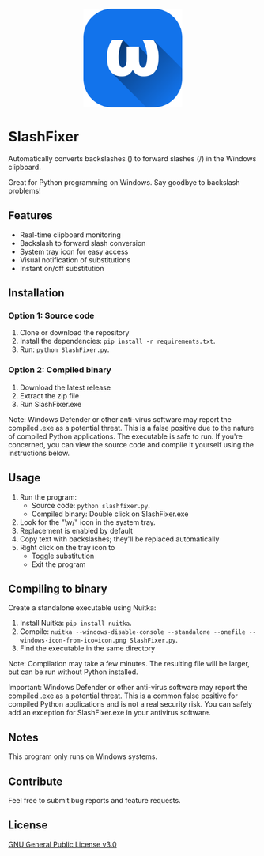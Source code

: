 <p align="center">
  <img src="icon.png" alt="SlashFixer Icon" width="200" height="200">
</p>

# SlashFixer

Automatically converts backslashes (\) to forward slashes (/) in the Windows clipboard.

Great for Python programming on Windows. Say goodbye to backslash problems!

## Features

- Real-time clipboard monitoring
- Backslash to forward slash conversion
- System tray icon for easy access
- Visual notification of substitutions
- Instant on/off substitution

## Installation

### Option 1: Source code

1. Clone or download the repository
2. Install the dependencies: `pip install -r requirements.txt`.
3. Run: `python SlashFixer.py`.

### Option 2: Compiled binary

1. Download the latest release
2. Extract the zip file
3. Run SlashFixer.exe

Note: Windows Defender or other anti-virus software may report the compiled .exe as a potential threat. This is a false positive due to the nature of compiled Python applications. The executable is safe to run. If you're concerned, you can view the source code and compile it yourself using the instructions below.

## Usage

1. Run the program:
   - Source code: `python slashfixer.py`.
   - Compiled binary: Double click on SlashFixer.exe
2. Look for the "\w/" icon in the system tray.
3. Replacement is enabled by default
4. Copy text with backslashes; they'll be replaced automatically
5. Right click on the tray icon to
   - Toggle substitution
   - Exit the program

## Compiling to binary

Create a standalone executable using Nuitka:

1. Install Nuitka: `pip install nuitka`.
2. Compile: `nuitka --windows-disable-console --standalone --onefile --windows-icon-from-ico=icon.png SlashFixer.py`.
3. Find the executable in the same directory

Note: Compilation may take a few minutes. The resulting file will be larger, but can be run without Python installed.

Important: Windows Defender or other anti-virus software may report the compiled .exe as a potential threat. This is a common false positive for compiled Python applications and is not a real security risk. You can safely add an exception for SlashFixer.exe in your antivirus software.

## Notes

This program only runs on Windows systems.

## Contribute

Feel free to submit bug reports and feature requests.

## License

[GNU General Public License v3.0](LICENSE)
